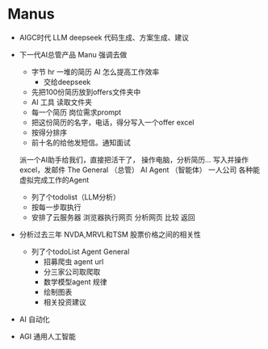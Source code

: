 # Manus

- AIGC时代
   LLM deepseek
   代码生成、方案生成、建议

- 下一代AI总管产品
   Manu 强调去做
   - 字节 hr
      一堆的简历 AI 怎么提高工作效率
      - 交给deepseek
    - 先把100份简历放到offers文件夹中
    - AI 工具 读取文件夹 
    - 每一个简历 岗位需求prompt
    - 把这份简历的名字，电话，得分写入一个offer excel
    - 按得分排序
    - 前十名的给他发短信。通知面试

    派一个AI助手给我们，直接把活干了，
    操作电脑，分析简历... 写入并操作excel，发邮件
    The General （总管） AI Agent （智能体）
    一人公司
    各种能虚拟完成工作的Agent
    - 列了个todolist（LLM分析）
    - 按每一步取执行
    - 安排了云服务器
        浏览器执行网页
        分析网页
        比较
        返回

- 分析过去三年 NVDA,MRVL和TSM 股票价格之间的相关性
    - 列了个todoList
       Agent General
       - 招募爬虫 agent url
       - 分三家公司取爬取
       - 数学模型agent 规律
       - 绘制图表 
       - 相关投资建议

- AI 自动化

- AGI 通用人工智能
    